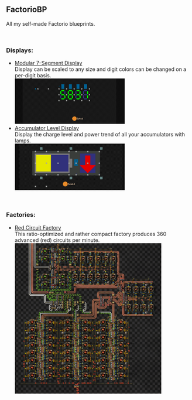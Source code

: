 ## FactorioBP
All my self-made Factorio blueprints.

<br>

### Displays:
- [Modular 7-Segment Display](./Displays/Modular-7-Segment-Display/)  
  Display can be scaled to any size and digit colors can be changed on a per-digit basis.  
  <img width="300" src="./Displays/Modular-7-Segment-Display/example2.png" alt="7-Segment Display" />
- [Accumulator Level Display](./Displays/Accumulator-Level-Display/)  
  Display the charge level and power trend of all your accumulators with lamps.  
  <img width="300" src="./Displays/Accumulator-Level-Display/example2.png" alt="Accumulator Level Display" />

<br>

### Factories:
- [Red Circuit Factory](./Factories/Red-Circuits/)  
  This ratio-optimized and rather compact factory produces 360 advanced (red) circuits per minute.  
  <img width="400" src="./Factories/Red-Circuits/image.png" alt="Red Circuit Factory" />
